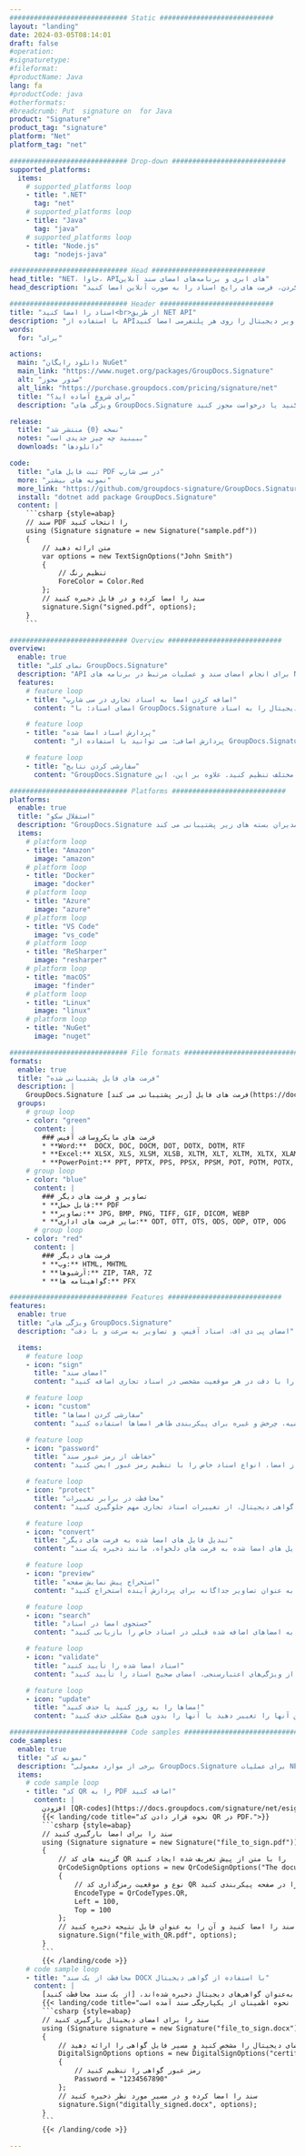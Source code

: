 ```yaml
---
############################# Static ############################
layout: "landing"
date: 2024-03-05T08:14:01
draft: false
#operation: 
#signaturetype: 
#fileformat: 
#productName: Java
lang: fa
#productCode: java
#otherformats: 
#breadcrumb: Put  signature on  for Java
product: "Signature"
product_tag: "signature"
platform: "Net"
platform_tag: "net"

############################# Drop-down ############################
supported_platforms:
  items:
    # supported_platforms loop
    - title: ".NET"
      tag: "net"
    # supported_platforms loop
    - title: "Java"
      tag: "java"
    # supported_platforms loop
    - title: "Node.js"
      tag: "nodejs-java"

############################# Head ############################
head_title: "NET، جاوا، APIهای ابری و برنامه‌های امضای سند آنلاین"
head_description: "راه حل امضای الکترونیک سند یکپارچه برای دات نت، جاوا و برنامه های کاربردی مبتنی بر ابر دریافت کنید. با استفاده از قابلیت ساده کشیدن و رها کردن، فرمت های رایج اسناد را به صورت آنلاین امضا کنید"

############################# Header ############################
title: "اسناد را امضا کنید<br>از طریق NET API"
description: "با استفاده از APIهای منعطف و راه حل های مبتنی بر برنامه برای برنامه نویسان و کاربران نهایی، اسناد و تصاویر دیجیتال را روی هر پلتفرمی امضا کنید."
words:
  for: "برای"

actions:
  main: "دانلود رایگان NuGet"
  main_link: "https://www.nuget.org/packages/GroupDocs.Signature"
  alt: "صدور مجوز"
  alt_link: "https://purchase.groupdocs.com/pricing/signature/net"
  title: "برای شروع آماده اید؟"
  description: "ویژگی های GroupDocs.Signature را به صورت رایگان امتحان کنید یا درخواست مجوز کنید"

release:
  title: "نسخه {0} منتشر شد"
  notes: "ببینید چه چیز جدیدی است"
  downloads: "دانلودها"

code:
  title: "ثبت فایل های PDF در سی شارپ"
  more: "نمونه های بیشتر"
  more_link: "https://github.com/groupdocs-signature/GroupDocs.Signature-for-.NET"
  install: "dotnet add package GroupDocs.Signature"
  content: |
    ```csharp {style=abap}   
    // سند PDF را انتخاب کنید
    using (Signature signature = new Signature("sample.pdf"))
    {
        // متن ارائه دهید
        var options = new TextSignOptions("John Smith")
        {
            // تنظیم رنگ
            ForeColor = Color.Red
        };
        // سند را امضا کرده و در فایل ذخیره کنید
        signature.Sign("signed.pdf", options);
    }
    ```

############################# Overview ############################
overview:
  enable: true
  title: "نمای کلی GroupDocs.Signature"
  description: "API برای انجام امضای سند و عملیات مرتبط در برنامه های NET"
  features:
    # feature loop
    - title: "اضافه کردن امضا به اسناد تجاری در سی شارپ"
      content: "امضای اسناد: با GroupDocs.Signature برای دات نت، می توانید انواع مختلفی از امضاها مانند متن، تصاویر، بارکدها و گواهی های دیجیتال را به اسناد PDF و Office اضافه کنید. این API به شما امکان می دهد اسناد خود را با تقریباً هر نوع داده ای از جمله ابرداده پنهان امضا کنید."

    # feature loop
    - title: "پردازش اسناد امضا شده"
      content: "پردازش اضافی: می توانید با استفاده از GroupDocs.Signature عملیات قدرتمندی را روی اسناد امضا شده انجام دهید. این شامل جستجوی امضاهای موجود در اسناد تجاری و تأیید آنها با استفاده از معیارهای خاص است. علاوه بر این، می‌توانید اطلاعات سند و پیش‌نمایش صفحات را از طریق این NET API بازیابی کنید."

    # feature loop
    - title: "سفارشی کردن نتایج"
      content: "GroupDocs.Signature برای دات نت گزینه های سفارشی سازی گسترده ای را ارائه می دهد. شما می توانید امضاها را دقیقاً در هر نقطه از صفحه سند قرار دهید و ظاهر آنها را با استفاده از تنظیمات مختلف تنظیم کنید. علاوه بر این، این API از ذخیره اسناد پردازش شده در طیف گسترده ای از فرمت های پشتیبانی شده پشتیبانی می کند."

############################# Platforms ############################
platforms:
  enable: true
  title: "استقلال سکو"
  description: "GroupDocs.Signature برای دات نت از سیستم عامل ها، فریم ورک ها و مدیران بسته های زیر پشتیبانی می کند"
  items:
    # platform loop
    - title: "Amazon"
      image: "amazon"
    # platform loop
    - title: "Docker"
      image: "docker"
    # platform loop
    - title: "Azure"
      image: "azure"
    # platform loop
    - title: "VS Code"
      image: "vs_code"
    # platform loop
    - title: "ReSharper"
      image: "resharper"
    # platform loop
    - title: "macOS"
      image: "finder"
    # platform loop
    - title: "Linux"
      image: "linux"
    # platform loop
    - title: "NuGet"
      image: "nuget"

############################# File formats ############################
formats:
  enable: true
  title: "فرمت های فایل پشتیبانی شده"
  description: |
    GroupDocs.Signature فرمت های فایل [زیر پشتیبانی می کند](https://docs.groupdocs.com/signature/net/supported-document-formats/) برای دات نت از عملیات با.
  groups:
    # group loop
    - color: "green"
      content: |
        ### فرمت های مایکروسافت آفیس
        * **Word:**  DOCX, DOC, DOCM, DOT, DOTX, DOTM, RTF
        * **Excel:** XLSX, XLS, XLSM, XLSB, XLTM, XLT, XLTM, XLTX, XLAM, SXC, SpreadsheetML
        * **PowerPoint:** PPT, PPTX, PPS, PPSX, PPSM, POT, POTM, POTX, PPTM
    # group loop
    - color: "blue"
      content: |
        ### تصاویر و فرمت های دیگر
        * **قابل حمل:** PDF
        * **تصاویر:** JPG, BMP, PNG, TIFF, GIF, DICOM, WEBP
        * **سایر فرمت های اداری:** ODT, OTT, OTS, ODS, ODP, OTP, ODG
      # group loop
    - color: "red"
      content: |
        ### فرمت های دیگر
        * **وب:** HTML, MHTML
        * **آرشیوها:** ZIP, TAR, 7Z
        * **گواهینامه ها:** PFX

############################# Features ############################
features:
  enable: true
  title: "ویژگی های GroupDocs.Signature"
  description: "امضای پی دی اف، اسناد آفیس، و تصاویر به سرعت و با دقت"

  items:
    # feature loop
    - icon: "sign"
      title: "امضای سند"
      content: "یک یا چند نوع امضای پشتیبانی شده را با دقت در هر موقعیت مشخصی در اسناد تجاری اضافه کنید."

    # feature loop
    - icon: "custom"
      title: "سفارشی کردن امضاها"
      content: "از ویژگی هایی مانند رنگ، فونت، حاشیه، چرخش و غیره برای پیکربندی ظاهر امضاها استفاده کنید."

    # feature loop
    - icon: "password"
      title: "حفاظت از رمز عبور سند"
      content: "پس از امضا، انواع اسناد خاص را با تنظیم رمز عبور ایمن کنید."

    # feature loop
    - icon: "protect"
      title: "محافظت در برابر تغییرات"
      content: "پس از ضمیمه کردن یک امضا با گواهی دیجیتال، از تغییرات اسناد تجاری مهم جلوگیری کنید."

    # feature loop
    - icon: "convert"
      title: "تبدیل فایل های امضا شده به فرمت های دیگر"
      content: "تبدیل فایل های امضا شده به فرمت های دلخواه، مانند ذخیره یک سند Word به عنوان PDF."

    # feature loop
    - icon: "preview"
      title: "استخراج پیش نمایش صفحه"
      content: "صفحات را از اسناد امضا شده به عنوان تصاویر جداگانه برای پردازش آینده استخراج کنید."

    # feature loop
    - icon: "search"
      title: "جستجوی امضا در اسناد"
      content: "اطلاعات مربوط به امضاهای اضافه شده قبلی در اسناد خاص را بازیابی کنید."

    # feature loop
    - icon: "validate"
      title: "اسناد امضا شده را تأیید کنید"
      content: "با استفاده از ویژگی‌های اعتبارسنجی، امضای صحیح اسناد را تأیید کنید."

    # feature loop
    - icon: "update"
      title: "امضاها را به روز کنید یا حذف کنید"
      content: "امضاهای خاص را به راحتی در یک صفحه تغییر مکان دهید، متن آنها را تغییر دهید یا آنها را بدون هیچ مشکلی حذف کنید."

############################# Code samples ############################
code_samples:
  enable: true
  title: "نمونه کد"
  description: "برخی از موارد معمولی GroupDocs.Signature برای عملیات NET استفاده می کنند"
  items:
    # code sample loop
    - title: "کد QR را به PDF اضافه کنید"
      content: |
        افزودن [QR-codes](https://docs.groupdocs.com/signature/net/esign-document-with-qr-code-signature/) به صفحات خاصی از اسناد PDF می‌تواند فرآیندهای تجاری را بهبود بخشد. در زیر مثالی از نحوه افزودن کد QR با استفاده از GroupDocs.Signature آورده شده است.
        {{< landing/code title="نحوه قرار دادن کد QR در PDF.">}}
        ```csharp {style=abap}
        // سند را برای امضا بارگیری کنید
        using (Signature signature = new Signature("file_to_sign.pdf"))
        {
            // گزینه های کد QR را با متن از پیش تعریف شده ایجاد کنید
            QrCodeSignOptions options = new QrCodeSignOptions("The document is approved by John Smith")
            {
                // نوع و موقعیت رمزگذاری کد QR را در صفحه پیکربندی کنید
                EncodeType = QrCodeTypes.QR,
                Left = 100,
                Top = 100
            };
            // سند را امضا کنید و آن را به عنوان فایل نتیجه ذخیره کنید
            signature.Sign("file_with_QR.pdf", options);
        }
        ```
        {{< /landing/code >}}
    # code sample loop
    - title: "محافظت از یک سند DOCX با استفاده از گواهی دیجیتال"
      content: |
        می‌توانید با استفاده از امضاهای شخصی یا شرکتی که به‌عنوان گواهی‌های دیجیتال ذخیره شده‌اند، [از یک سند محافظت کنید](https://docs.groupdocs.com/signature/net/esign-document-with-digital-signature/). چنین اسناد محافظت شده را نمی توان بدون باطل کردن امضا تغییر داد.
        {{< landing/code title="در اینجا نحوه اطمینان از یکپارچگی سند آمده است.">}}
        ```csharp {style=abap}   
        // سند را برای امضای دیجیتال بارگیری کنید
        using (Signature signature = new Signature("file_to_sign.docx"))
        {
            // گزینه های امضای دیجیتال را مشخص کنید و مسیر فایل گواهی را ارائه دهید
            DigitalSignOptions options = new DigitalSignOptions("certificate.pfx")
            {
                // رمز عبور گواهی را تنظیم کنید
                Password = "1234567890"
            };
            // سند را امضا کرده و در مسیر مورد نظر ذخیره کنید
            signature.Sign("digitally_signed.docx", options);
        }
        ```
        {{< /landing/code >}}

---
```

